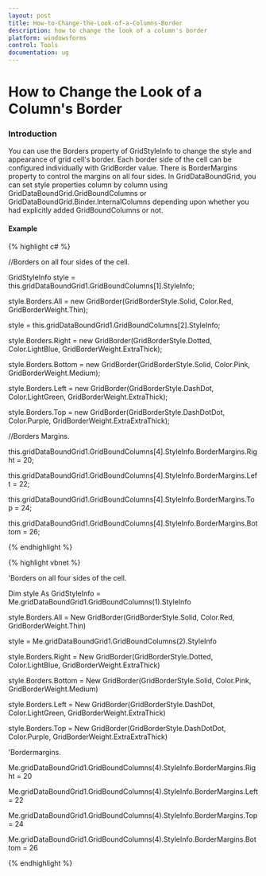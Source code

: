 ```yaml
---
layout: post
title: How-to-Change-the-Look-of-a-Columns-Border
description: how to change the look of a column's border
platform: windowsforms
control: Tools
documentation: ug
---
```


# How to Change the Look of a Column's Border

### Introduction

You can use the Borders property of GridStyleInfo to change the style and appearance of grid cell's border. Each border side of the cell can be configured individually with GridBorder value. There is BorderMargins property to control the margins on all four sides. In GridDataBoundGrid, you can set style properties column by column using GridDataBoundGrid.GridBoundColumns or GridDataBoundGrid.Binder.InternalColumns depending upon whether you had explicitly added GridBoundColumns or not. 

#### Example

{% highlight c# %}



//Borders on all four sides of the cell.

GridStyleInfo style = this.gridDataBoundGrid1.GridBoundColumns[1].StyleInfo;

style.Borders.All = new GridBorder(GridBorderStyle.Solid, Color.Red, GridBorderWeight.Thin);



style = this.gridDataBoundGrid1.GridBoundColumns[2].StyleInfo;

style.Borders.Right = new GridBorder(GridBorderStyle.Dotted, Color.LightBlue, GridBorderWeight.ExtraThick);

style.Borders.Bottom = new GridBorder(GridBorderStyle.Solid, Color.Pink, GridBorderWeight.Medium);

style.Borders.Left = new GridBorder(GridBorderStyle.DashDot, Color.LightGreen, GridBorderWeight.ExtraThick);

style.Borders.Top = new GridBorder(GridBorderStyle.DashDotDot, Color.Purple, GridBorderWeight.ExtraExtraThick);



//Borders Margins.

this.gridDataBoundGrid1.GridBoundColumns[4].StyleInfo.BorderMargins.Right = 20;

this.gridDataBoundGrid1.GridBoundColumns[4].StyleInfo.BorderMargins.Left = 22;

this.gridDataBoundGrid1.GridBoundColumns[4].StyleInfo.BorderMargins.Top = 24;

this.gridDataBoundGrid1.GridBoundColumns[4].StyleInfo.BorderMargins.Bottom = 26;

{% endhighlight %}

{% highlight vbnet %}



'Borders on all four sides of the cell.

Dim style As GridStyleInfo = Me.gridDataBoundGrid1.GridBoundColumns(1).StyleInfo

style.Borders.All = New GridBorder(GridBorderStyle.Solid, Color.Red, GridBorderWeight.Thin)



style = Me.gridDataBoundGrid1.GridBoundColumns(2).StyleInfo

style.Borders.Right = New GridBorder(GridBorderStyle.Dotted, Color.LightBlue, GridBorderWeight.ExtraThick)

style.Borders.Bottom = New GridBorder(GridBorderStyle.Solid, Color.Pink, GridBorderWeight.Medium)

style.Borders.Left = New GridBorder(GridBorderStyle.DashDot, Color.LightGreen, GridBorderWeight.ExtraThick)

style.Borders.Top = New GridBorder(GridBorderStyle.DashDotDot, Color.Purple, GridBorderWeight.ExtraExtraThick)



'Bordermargins.

Me.gridDataBoundGrid1.GridBoundColumns(4).StyleInfo.BorderMargins.Right = 20

Me.gridDataBoundGrid1.GridBoundColumns(4).StyleInfo.BorderMargins.Left = 22

Me.gridDataBoundGrid1.GridBoundColumns(4).StyleInfo.BorderMargins.Top = 24

Me.gridDataBoundGrid1.GridBoundColumns(4).StyleInfo.BorderMargins.Bottom = 26


{% endhighlight %}
